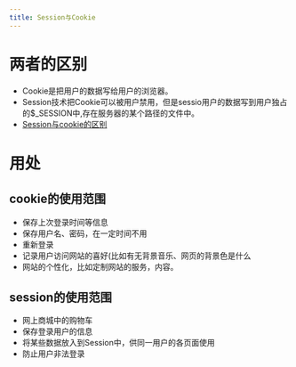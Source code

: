 ```yaml
---
title: Session与Cookie
---
```


# 两者的区别
- Cookie是把用户的数据写给用户的浏览器。
- Session技术把Cookie可以被用户禁用，但是sessio用户的数据写到用户独占的$_SESSION中,存在服务器的某个路径的文件中。
- [Session与cookie的区别](http://www.cnblogs.com/shiyangxt/archive/2008/10/07/1305506.html)

# 用处
## cookie的使用范围
- 保存上次登录时间等信息 
- 保存用户名、密码，在一定时间不用
- 重新登录
-  记录用户访问网站的喜好(比如有无背景音乐、网页的背景色是什么
- 网站的个性化，比如定制网站的服务，内容。
## session的使用范围
- 网上商城中的购物车
- 保存登录用户的信息
- 将某些数据放入到Session中，供同一用户的各页面使用
- 防止用户非法登录

